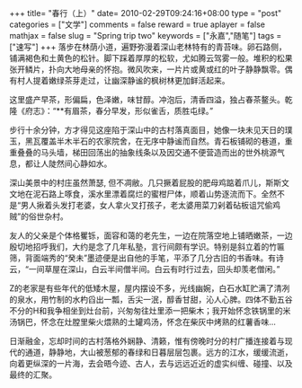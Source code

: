 +++
title= "春行（上）"
date= 2010-02-29T09:24:16+08:00
type = "post"
categories = ["文学"]
comments = false
reward = true
aplayer = false
mathjax = false
slug = "Spring trip two"
keywords = ["永嘉","随笔"]
tags = ["速写"]
+++
落步在林荫小道，遍野弥漫着深山老林特有的青苔味。卵石路侧，铺满褐色和土黄色的松针。脚下踩着厚厚的松软，尤如腾云驾雾一般。堆积的松果张开鳞片，扑向大地母亲的怀抱。微风吹来，一片片或黄或红的叶子静静飘零。偶有村人提着嫩绿茶芽走过，让幽深静谧的枫树林更加鲜活起来。

这里盛产早茶，形偏扁，色泽嫩，味甘醇。冲泡后，清香四溢，独占春茶鳌头。乾隆《府志》：“**有眉茶，春分早发，形似雀舌，质胜屯绿。”

步行十余分钟，方才得见这座陷于深山中的古村落真面目，她像一块未见天日的璞玉，黑瓦覆盖半木半石的农家院舍，在无序中静谧而自然。青石板铺砌的巷道，重重叠叠的马头墙，梯田回荡出的抽象线条以及因交通不便营造而出的世外桃源气息，都让人陡然间心静如水。
<!--more-->
深山美景中的村庄虽然萧瑟, 但不凋敝。几只撅着屁股的肥母鸡踮着爪儿，斯斯文文地在泥石路上啄食，溪水里漂着腐烂的蜜柑尸体，顺着山势逐流而下。全然不是“男人揪着头发打老婆，女人拿火叉打孩子，老太婆用菜刀剁着砧板诅咒偷鸡贼”的俗世杂村。

友人的父亲是个体格矍铄，面容和蔼的老先生，一边在院落空地上铺晒嫩茶，一边殷切地招呼我们，大约是念了几年私塾，言行间颇有学识。特别是斜立着的竹匾筛，背面端秀的“癸未”墨迹便是出自他的手笔，平添了几分古旧的书香味。有诗云，“一间草屋在深山，白云半间僧半间。白云有时行过去，回头却羡老僧闲。”

Z的老家是有些年代的低矮木屋，屋内摆设不多，光线幽婉，白石水缸贮满了清冽的泉水，用竹制的水杓舀出一瓢，舌尖一泯，醇香甘甜，沁人心脾。四体不勤五谷不分的H和我争相坐到灶台前，兴匆匆往灶里添一把柴木；我开始怀念铁锅里的米汤锅巴，怀念在灶膛里柴火煨熟的土罐鸡汤，怀念在柴灰中烤熟的红薯香味…

日渐融金，忘却时间的古村落格外娴静、清籁，惟有傍晚时分的村广播连接着与现代的通道，静静地，大山被葱郁的春绿和日暮层层包裹。远方的江水，缓缓流逝，向着更纵深的一片海，去会晤今迹、古人，去与远远近近的虚实纠缠、碰撞、以及最终的汇聚。